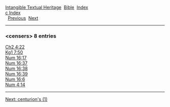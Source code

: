 [Intangible Textual Heritage](../../index)  [Bible](../index) 
[Index](index)   
[c Index](_c_)  
  [Previous](c01987)  [Next](c01989) 

------------------------------------------------------------------------

### &lt;censers&gt; 8 entries

[Ch2 4:22](../kjv/ch2004.htm#022)  
[Kg1 7:50](../kjv/kg1007.htm#050)  
[Num 16:17](../kjv/num016.htm#017)  
[Num 16:37](../kjv/num016.htm#037)  
[Num 16:38](../kjv/num016.htm#038)  
[Num 16:39](../kjv/num016.htm#039)  
[Num 16:6](../kjv/num016.htm#006)  
[Num 4:14](../kjv/num004.htm#014)  

------------------------------------------------------------------------

[Next: centurion's (1)](c01989)
